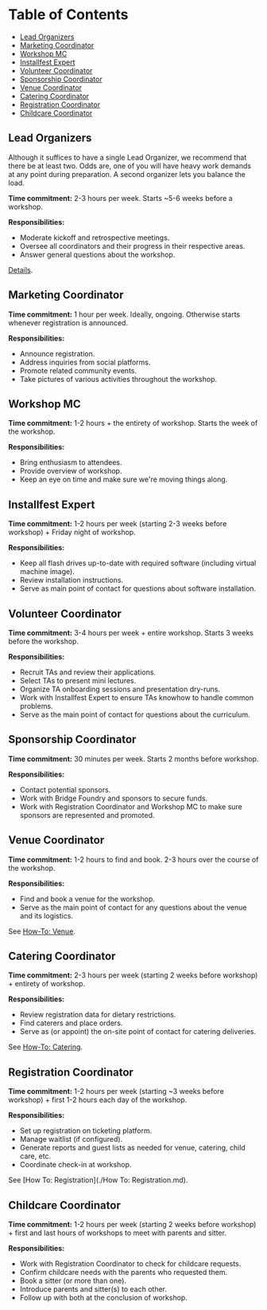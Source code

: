 # Table of Contents

* [Lead Organizers](#lead-organizers)
* [Marketing Coordinator](#marketing-coordinator)
* [Workshop MC](#workshop-mc)
* [Installfest Expert](#installfest-expert)
* [Volunteer Coordinator](#volunteer-coordinator)
* [Sponsorship Coordinator](#sponsorship-coordinator)
* [Venue Coordinator](#venue-coordinator)
* [Catering Coordinator](#catering-coordinator)
* [Registration Coordinator](#registration-coordinator)
* [Childcare Coordinator](#childcare-coordinator)

## Lead Organizers

Although it suffices to have a single Lead Organizer, we recommend that there be
at least two. Odds are, one of you will have heavy work demands at any point
during preparation. A second organizer lets you balance the load.

**Time commitment:** 2-3 hours per week. Starts ~5-6 weeks before a workshop.

**Responsibilities:**

* Moderate kickoff and retrospective meetings.
* Oversee all coordinators and their progress in their respective areas.
* Answer general questions about the workshop.

[Details](lead-organizer.md).

## Marketing Coordinator

**Time commitment:** 1 hour per week. Ideally, ongoing. Otherwise starts
whenever registration is announced.

**Responsibilities:**

* Announce registration.
* Address inquiries from social platforms.
* Promote related community events.
* Take pictures of various activities throughout the workshop.

## Workshop MC

**Time commitment:** 1-2 hours + the entirety of workshop. Starts the week of
the workshop.

**Responsibilities:**

* Bring enthusiasm to attendees.
* Provide overview of workshop.
* Keep an eye on time and make sure we're moving things along.

## Installfest Expert

**Time commitment:** 1-2 hours per week (starting 2-3 weeks before workshop) +
Friday night of workshop.

**Responsibilities:**

* Keep all flash drives up-to-date with required software (including virtual machine image).
* Review installation instructions.
* Serve as main point of contact for questions about software installation.

## Volunteer Coordinator

**Time commitment:** 3-4 hours per week + entire workshop. Starts 3 weeks before the workshop.

**Responsibilities:**

* Recruit TAs and review their applications.
* Select TAs to present mini lectures.
* Organize TA onboarding sessions and presentation dry-runs.
* Work with Installfest Expert to ensure TAs knowhow to handle common problems.
* Serve as the main point of contact for questions about the curriculum.

## Sponsorship Coordinator

**Time commitment:** 30 minutes per week. Starts 2 months before workshop.

**Responsibilities:**

* Contact potential sponsors.
* Work with Bridge Foundry and sponsors to secure funds.
* Work with Registration Coordinator and Workshop MC to make sure sponsors are
represented and promoted.

## Venue Coordinator

**Time commitment:** 1-2 hours to find and book. 2-3 hours over the course of the workshop.

**Responsibilities:**

* Find and book a venue for the workshop.
* Serve as the main point of contact for any questions about the venue and its logistics.

See [How-To: Venue](./venue-coordination/README.md).

## Catering Coordinator

**Time commitment:** 2-3 hours per week (starting 2 weeks before workshop) + entirety of workshop.

**Responsibilities:**

* Review registration data for dietary restrictions.
* Find caterers and place orders.
* Serve as (or appoint) the on-site point of contact for catering deliveries.

See [How-To: Catering](./catering.md).

## Registration Coordinator

**Time commitment:** 1-2 hours per week (starting ~3 weeks before workshop) +
first 1-2 hours each day of the workshop.

**Responsibilities:**

* Set up registration on ticketing platform.
* Manage waitlist (if configured).
* Generate reports and guest lists as needed for venue, catering, child care, etc.
* Coordinate check-in at workshop.

See [How To: Registration](./How To: Registration.md).

## Childcare Coordinator

**Time commitment:** 1-2 hours per week (starting 2 weeks before workshop) +
first and last hours of workshops to meet with parents and sitter.

**Responsibilities:**

* Work with Registration Coordinator to check for childcare requests.
* Confirm childcare needs with the parents who requested them.
* Book a sitter (or more than one).
* Introduce parents and sitter(s) to each other.
* Follow up with both at the conclusion of workshop.
